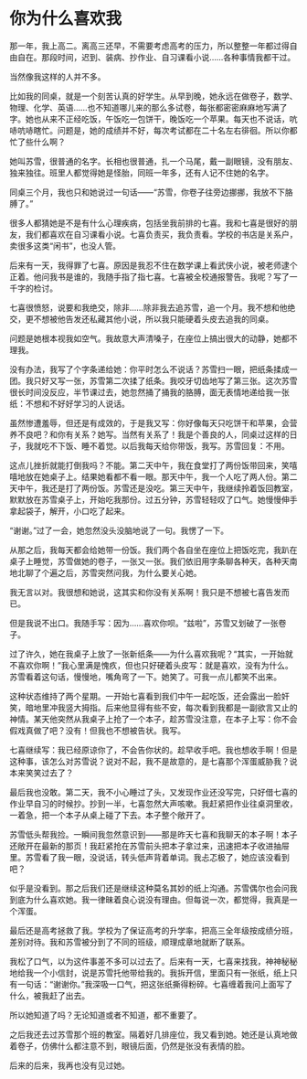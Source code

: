 # 你为什么喜欢我

那一年，我上高二。离高三还早，不需要考虑高考的压力，所以整整一年都过得自由自在。那段时间，迟到、装病、抄作业、自习课看小说……各种事情我都干过。 

当然像我这样的人并不多。 

比如我的同桌，就是一个刻苦认真的好学生。从早到晚，她永远在做卷子，数学、物理、化学、英语……也不知道哪儿来的那么多试卷，每张都密密麻麻地写满了字。她也从来不正经吃饭，午饭吃一包饼干，晚饭吃一个苹果。每天也不说话，吭哧吭哧瞎忙。问题是，她的成绩并不好，每次考试都在二十名左右徘徊。所以你都忙了些什么啊？ 

她叫苏雪，很普通的名字。长相也很普通，扎一个马尾，戴一副眼镜，没有朋友、独来独往。班里人都觉得她是怪胎，同班一年多，还有人记不住她的名字。 

同桌三个月，我也只和她说过一句话——“苏雪，你卷子往旁边挪挪，我放不下胳膊了。” 

很多人都猜她是不是有什么心理疾病，包括坐我前排的七喜。我和七喜是很好的朋友，我们都喜欢在自习课看小说。七喜负责买，我负责看。学校的书店是关系户，卖很多这类“闲书”，也没人管。 

后来有一天，我得罪了七喜。原因是我忍不住在数学课上看武侠小说，被老师逮个正着。他问我书是谁的，我随手指了指七喜。七喜被全校通报警告。我呢？写了一千字的检讨。 

七喜很愤怒，说要和我绝交，除非……除非我去追苏雪，追一个月。我不想和他绝交，更不想被他告发还私藏其他小说，所以我只能硬着头皮去追我的同桌。 

问题是她根本视我如空气。我故意大声清嗓子，在座位上搞出很大的动静，她都不理我。 

没有办法，我写了个字条递给她：你平时怎么不说话？苏雪扫一眼，把纸条揉成一团。我只好又写一张，苏雪第二次揉了纸条。我咬牙切齿地写了第三张。这次苏雪很长时间没反应，半节课过去，她忽然捅了捅我的胳膊，面无表情地递给我一张纸：不想和不好好学习的人说话。 

虽然惨遭羞辱，但还是有成效的，于是我又写：你好像每天只吃饼干和苹果，会营养不良吧？和你有关系？她写。当然有关系了！我是个善良的人，同桌过这样的日子，我就吃不下饭、睡不着觉。以后我每天给你带饭，我写。苏雪回复：不用。 

这点儿挫折就能打倒我吗？不能。第二天中午，我在食堂打了两份饭带回来，笑嘻嘻地放在她桌子上。结果她看都不看一眼。那天中午，我一个人吃了两人份。第二天中午，我还是打了两份饭。苏雪还是没吃。第三天中午，我继续拎着饭回教室，默默放在苏雪桌子上，开始吃我那份。过五分钟，苏雪轻轻叹了口气。她慢慢伸手拿起袋子，解开，小口吃了起来。 

“谢谢。”过了一会，她忽然没头没脑地说了一句。我愣了一下。 

从那之后，我每天都会给她带一份饭。我们两个各自坐在座位上把饭吃完，我趴在桌子上睡觉，苏雪做她的卷子，一张又一张。我们依旧用字条聊各种天，各种天南地北聊了个遍之后，苏雪突然问我，为什么要关心她。 

我无言以对。我很想和她说，这其实和你没有关系啊！我只是不想被七喜告发而已。 

但是我说不出口。我随手写：因为……喜欢你呗。“兹啦”，苏雪又划破了一张卷子。 

过了许久，她在我桌子上放了一张新纸条——为什么喜欢我呢？“其实，一开始就不喜欢你啊！”我心里满是愧疚，但也只好硬着头皮写：就是喜欢，没有为什么。苏雪看着这句话，慢慢地，嘴角弯了一下。她笑了。可我一点儿都笑不出来。 

这种状态维持了两个星期。一开始七喜看到我们中午一起吃饭，还会露出一脸奸笑，暗地里冲我竖大拇指。后来他显得有些不安，每次看到我都是一副欲言又止的神情。某天他突然从我桌子上抢了一个本子，趁苏雪没注意，在本子上写：你不会假戏真做了吧？没有！但我也不想被告状。我写。 

七喜继续写：我已经原谅你了，不会告你状的。趁早收手吧。我也想收手啊！但是这种事，该怎么对苏雪说？说对不起，我不是故意的，是七喜那个浑蛋威胁我？说本来笑笑过去了？ 

最后我也没敢。第二天，我不小心睡过了头，又发现作业还没写完，只好借七喜的作业早自习的时候抄。抄到一半，七喜忽然大声咳嗽。我赶紧把作业往桌洞里收，一着急，把一个本子从桌上碰了下去。本子整个敞开了。 

苏雪低头帮我捡。一瞬间我忽然意识到——那是昨天七喜和我聊天的本子啊！本子还敞开在最新的那页！我赶紧抢在苏雪前头把本子拿过来，迅速把本子收进抽屉里。苏雪看了我一眼，没说话，转头低声背着单词。我忐忑极了，她应该没看到吧？ 

似乎是没看到。那之后我们还是继续这种莫名其妙的纸上沟通。苏雪偶尔也会问我到底为什么喜欢她。我一律昧着良心说没有理由。但每说一次，都觉得，我真是一个浑蛋。 

最后还是高考拯救了我。学校为了保证高考的升学率，把高三全年级按成绩分班，差别对待。我和苏雪被分到了不同的班级，顺理成章地就断了联系。 

我松了口气，以为这件事差不多可以过去了。后来有一天，七喜来找我，神神秘秘地给我一个小信封，说是苏雪托他带给我的。我拆开信，里面只有一张纸，纸上只有一句话：“谢谢你。”我深吸一口气，把这张纸撕得粉碎。七喜缠着我问上面写了什么，被我赶了出去。 

所以她知道了吗？无论知道或者不知道，都不重要了。 

之后我还去过苏雪那个班的教室。隔着好几排座位，我又看到她。她还是认真地做着卷子，仿佛什么都注意不到，眼镜后面，仍然是张没有表情的脸。 

后来的后来，我再也没有见过她。